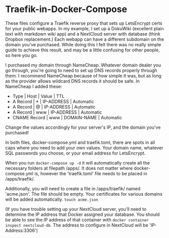 # Traefik-in-Docker-Compose

These files configure a Traefik reverse proxy that sets up LetsEncrypt certs for your public webapps. In my example, I set up a DokuWiki (excellent plain text with markdown wiki app) and a NextCloud server with database (think Dropbox replacement.) Each webapp can have a different subdomain on the domain you've purchased. While doing this I felt there was no really simple guide to achieve this result, and may be a little confusing for other people, so here you go.

I purchased my domain through NameCheap. Whatever domain dealer you go through, you're going to need to set up DNS records properly through them. I recommend NameCheap because of how simple it was, but as long as the provider allows wildcard DNS records it should be safe. In NameCheap I added these:

 - Type | Host | Value | TTL
 - A Record | * | IP-ADDRESS | Automatic
 - A Record | @ | IP-ADDRESS | Automatic
 - A Record | www | IP-ADDRESS | Automatic
 - CNAME Record | www | DOMAIN-NAME | Automatic
 
 Change the values accordingly for your server's IP, and the domain you've purchased!

In both files, docker-compose.yml and traefik.toml, there are spots in all caps where you need to add your own values. Your domain name, whatever SQL passwords you choose, or your email address for LetsEncrypt.

When you run `docker-compose up -d` it will automatically create all the necessary folders at filepath /apps/. It does not matter where docker-compose.yml is, however the 'traefik.toml' file needs to be placed in /apps/traefik/. 

Additionally, you will need to create a file in /apps/traefik/ named 'acme.json'. The file should be empty. Your certificates for various domains will be added automatically. `touch acme.json`


(If you have trouble setting up your NextCloud server, you'll need to determine the IP address that Docker assigned your database. You should be able to see the IP address of that container with `docker container inspect nextcloud-db`. The address to configure in NextCloud will be 'IP-Address:3306')
